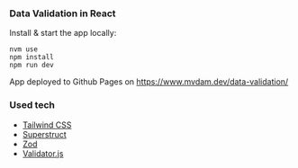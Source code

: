 ### Data Validation in React

Install & start the app locally:

```
nvm use
npm install
npm run dev
```

App deployed to Github Pages on https://www.mvdam.dev/data-validation/

### Used tech

- [Tailwind CSS](https://tailwindcss.com/docs)
- [Superstruct](https://github.com/ianstormtaylor/superstruct)
- [Zod](https://zod.dev)
- [Validator.js](https://github.com/validatorjs/validator.js)
